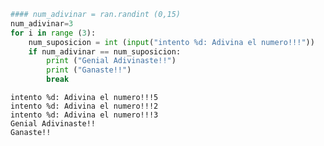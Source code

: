 

```python
#### num_adivinar = ran.randint (0,15)
num_adivinar=3
for i in range (3):
    num_suposicion = int (input("intento %d: Adivina el numero!!!"))
    if num_adivinar == num_suposicion:
        print ("Genial Adivinaste!!")
        print ("Ganaste!!")
        break
```

    intento %d: Adivina el numero!!!5
    intento %d: Adivina el numero!!!2
    intento %d: Adivina el numero!!!3
    Genial Adivinaste!!
    Ganaste!!
    


```python

```
